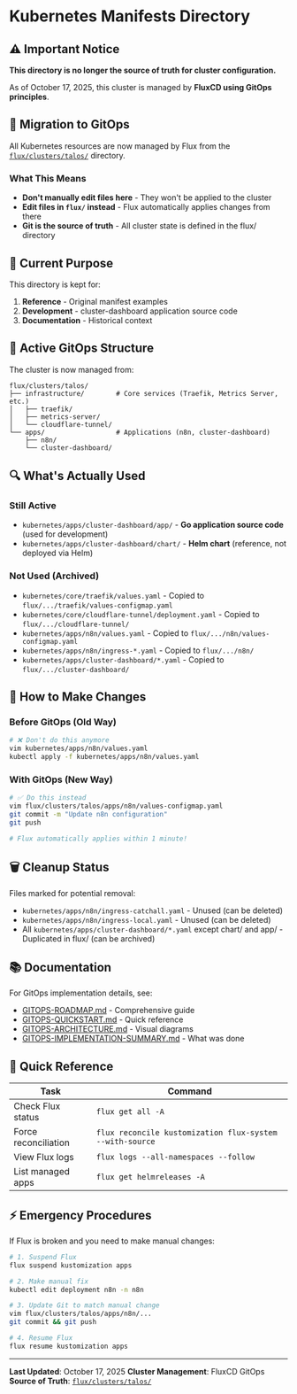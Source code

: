 # Kubernetes Manifests Directory

## ⚠️ Important Notice

**This directory is no longer the source of truth for cluster configuration.**

As of October 17, 2025, this cluster is managed by **FluxCD using GitOps principles**.

## 🔄 Migration to GitOps

All Kubernetes resources are now managed by Flux from the [`flux/clusters/talos/`](../flux/clusters/talos/) directory.

### What This Means

- **Don't manually edit files here** - They won't be applied to the cluster
- **Edit files in `flux/` instead** - Flux automatically applies changes from there
- **Git is the source of truth** - All cluster state is defined in the flux/ directory

## 📂 Current Purpose

This directory is kept for:

1. **Reference** - Original manifest examples
2. **Development** - cluster-dashboard application source code
3. **Documentation** - Historical context

## 🚀 Active GitOps Structure

The cluster is now managed from:

```
flux/clusters/talos/
├── infrastructure/        # Core services (Traefik, Metrics Server, etc.)
│   ├── traefik/
│   ├── metrics-server/
│   └── cloudflare-tunnel/
└── apps/                  # Applications (n8n, cluster-dashboard)
    ├── n8n/
    └── cluster-dashboard/
```

## 🔍 What's Actually Used

### Still Active

- `kubernetes/apps/cluster-dashboard/app/` - **Go application source code** (used for development)
- `kubernetes/apps/cluster-dashboard/chart/` - **Helm chart** (reference, not deployed via Helm)

### Not Used (Archived)

- `kubernetes/core/traefik/values.yaml` - Copied to `flux/.../traefik/values-configmap.yaml`
- `kubernetes/core/cloudflare-tunnel/deployment.yaml` - Copied to `flux/.../cloudflare-tunnel/`
- `kubernetes/apps/n8n/values.yaml` - Copied to `flux/.../n8n/values-configmap.yaml`
- `kubernetes/apps/n8n/ingress-*.yaml` - Copied to `flux/.../n8n/`
- `kubernetes/apps/cluster-dashboard/*.yaml` - Copied to `flux/.../cluster-dashboard/`

## 📖 How to Make Changes

### Before GitOps (Old Way)
```bash
# ❌ Don't do this anymore
vim kubernetes/apps/n8n/values.yaml
kubectl apply -f kubernetes/apps/n8n/values.yaml
```

### With GitOps (New Way)
```bash
# ✅ Do this instead
vim flux/clusters/talos/apps/n8n/values-configmap.yaml
git commit -m "Update n8n configuration"
git push

# Flux automatically applies within 1 minute!
```

## 🗑️ Cleanup Status

Files marked for potential removal:
- `kubernetes/apps/n8n/ingress-catchall.yaml` - Unused (can be deleted)
- `kubernetes/apps/n8n/ingress-local.yaml` - Unused (can be deleted)
- All `kubernetes/apps/cluster-dashboard/*.yaml` except chart/ and app/ - Duplicated in flux/ (can be archived)

## 📚 Documentation

For GitOps implementation details, see:
- [GITOPS-ROADMAP.md](../docs/GITOPS-ROADMAP.md) - Comprehensive guide
- [GITOPS-QUICKSTART.md](../docs/GITOPS-QUICKSTART.md) - Quick reference
- [GITOPS-ARCHITECTURE.md](../docs/GITOPS-ARCHITECTURE.md) - Visual diagrams
- [GITOPS-IMPLEMENTATION-SUMMARY.md](../docs/GITOPS-IMPLEMENTATION-SUMMARY.md) - What was done

## 🎯 Quick Reference

| Task | Command |
|------|---------|
| Check Flux status | `flux get all -A` |
| Force reconciliation | `flux reconcile kustomization flux-system --with-source` |
| View Flux logs | `flux logs --all-namespaces --follow` |
| List managed apps | `flux get helmreleases -A` |

## ⚡ Emergency Procedures

If Flux is broken and you need to make manual changes:

```bash
# 1. Suspend Flux
flux suspend kustomization apps

# 2. Make manual fix
kubectl edit deployment n8n -n n8n

# 3. Update Git to match manual change
vim flux/clusters/talos/apps/n8n/...
git commit && git push

# 4. Resume Flux
flux resume kustomization apps
```

---

**Last Updated**: October 17, 2025
**Cluster Management**: FluxCD GitOps
**Source of Truth**: [`flux/clusters/talos/`](../flux/clusters/talos/)
